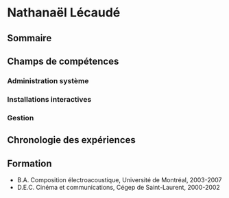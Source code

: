 # Nathanaël Lécaudé

## Sommaire

## Champs de compétences

### Administration système

### Installations interactives

### Gestion

## Chronologie des expériences

## Formation

- B.A. Composition électroacoustique, Université de Montréal, 2003-2007
- D.E.C. Cinéma et communications, Cégep de Saint-Laurent, 2000-2002
